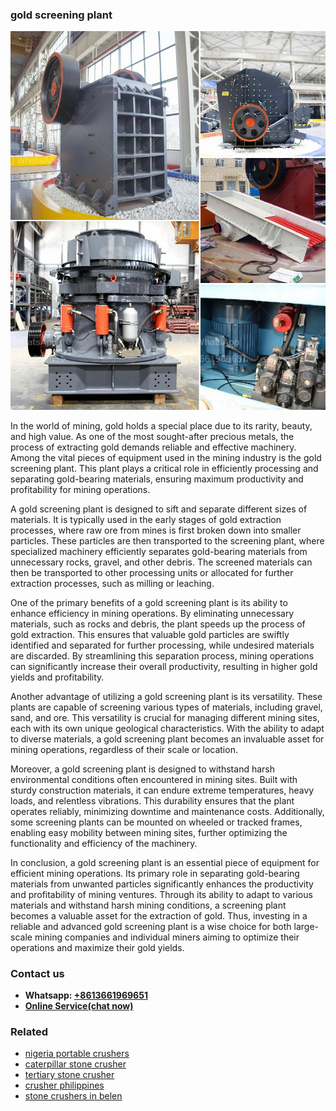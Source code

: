 <h3>gold screening plant</h3><img src='1702260321.jpg' alt=''><p>In the world of mining, gold holds a special place due to its rarity, beauty, and high value. As one of the most sought-after precious metals, the process of extracting gold demands reliable and effective machinery. Among the vital pieces of equipment used in the mining industry is the gold screening plant. This plant plays a critical role in efficiently processing and separating gold-bearing materials, ensuring maximum productivity and profitability for mining operations.</p><p>A gold screening plant is designed to sift and separate different sizes of materials. It is typically used in the early stages of gold extraction processes, where raw ore from mines is first broken down into smaller particles. These particles are then transported to the screening plant, where specialized machinery efficiently separates gold-bearing materials from unnecessary rocks, gravel, and other debris. The screened materials can then be transported to other processing units or allocated for further extraction processes, such as milling or leaching.</p><p>One of the primary benefits of a gold screening plant is its ability to enhance efficiency in mining operations. By eliminating unnecessary materials, such as rocks and debris, the plant speeds up the process of gold extraction. This ensures that valuable gold particles are swiftly identified and separated for further processing, while undesired materials are discarded. By streamlining this separation process, mining operations can significantly increase their overall productivity, resulting in higher gold yields and profitability.</p><p>Another advantage of utilizing a gold screening plant is its versatility. These plants are capable of screening various types of materials, including gravel, sand, and ore. This versatility is crucial for managing different mining sites, each with its own unique geological characteristics. With the ability to adapt to diverse materials, a gold screening plant becomes an invaluable asset for mining operations, regardless of their scale or location.</p><p>Moreover, a gold screening plant is designed to withstand harsh environmental conditions often encountered in mining sites. Built with sturdy construction materials, it can endure extreme temperatures, heavy loads, and relentless vibrations. This durability ensures that the plant operates reliably, minimizing downtime and maintenance costs. Additionally, some screening plants can be mounted on wheeled or tracked frames, enabling easy mobility between mining sites, further optimizing the functionality and efficiency of the machinery.</p><p>In conclusion, a gold screening plant is an essential piece of equipment for efficient mining operations. Its primary role in separating gold-bearing materials from unwanted particles significantly enhances the productivity and profitability of mining ventures. Through its ability to adapt to various materials and withstand harsh mining conditions, a screening plant becomes a valuable asset for the extraction of gold. Thus, investing in a reliable and advanced gold screening plant is a wise choice for both large-scale mining companies and individual miners aiming to optimize their operations and maximize their gold yields.</p><h3>Contact us</h3><ul><li><strong>Whatsapp:&nbsp;<a href="https://wa.me/8613661969651">+8613661969651</a></strong></li><li><a href="https://swt.shibang-china.com/?git&amp;zhl&amp;gold screening plant"><strong>Online Service(chat now)</strong></a></li></ul><h3>Related</h3><ul><li><a href='nigeria portable crushers.md'>nigeria portable crushers</a></li><li><a href='caterpillar stone crusher.md'>caterpillar stone crusher</a></li><li><a href='tertiary stone crusher.md'>tertiary stone crusher</a></li><li><a href='crusher philippines.md'>crusher philippines</a></li><li><a href='stone crushers in belen.md'>stone crushers in belen</a></li></ul>